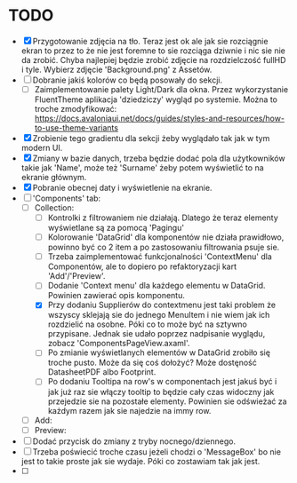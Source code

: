 ﻿# TODO
- [x] Przygotowanie zdjęcia na tło. Teraz jest ok ale jak sie rozciągnie ekran to przez to że nie jest foremne to sie rozciąga dziwnie i nic sie nie da zrobić. Chyba najlepiej będzie zrobić zdjęcie na rozdzielczość fullHD i tyle. Wybierz zdjęcie 'Background.png' z Assetów.
- [ ] Dobranie jakiś kolorów co będą posowały do sekcji.
	- [ ] Zaimplementowanie palety Light/Dark dla okna. Przez wykorzystanie FluentTheme aplikacja 'dziedziczy' wygląd po systemie. Można to troche zmodyfikować: https://docs.avaloniaui.net/docs/guides/styles-and-resources/how-to-use-theme-variants
- [x] Zrobienie tego gradientu dla sekcji żeby wyglądało tak jak w tym modern UI.
- [x] Zmiany w bazie danych, trzeba będzie dodać pola dla użytkowników takie jak 'Name', może też 'Surname' żeby potem wyświetlić to na ekranie głównym.
- [x] Pobranie obecnej daty i wyświetlenie na ekranie.
- [ ] 'Components' tab:
	- [ ] Collection: 
		- [ ] Kontrolki z filtrowaniem nie działają. Dlatego że teraz elementy wyświetlane są za pomocą 'Pagingu'
		- [ ] Kolorowanie 'DataGrid' dla komponentów nie działa prawidłowo, powinno być co 2 item a po zastosowaniu filtrowania psuje sie.
		- [ ] Trzeba zaimplementować funkcjonalności 'ContextMenu' dla Componentów, ale to dopiero po refaktoryzacji kart 'Add'/'Preview'.
		- [ ] Dodanie 'Context menu' dla każdego elementu w DataGrid. Powinien zawierać opis komponentu.
		- [x] Przy dodaniu Supplierów do contextmenu jest taki problem że wszyscy sklejają sie do jednego MenuItem i nie wiem jak ich rozdzielić na osobne. Póki co to może być na sztywno przypisane. Jednak sie udało poprzez nadpisanie wyglądu, zobacz 'ComponentsPageView.axaml'.
		- [ ] Po zmianie wyświetlanych elementów w DataGrid zrobiło się troche pusto. Może da się coś dołożyć? Może dostęność DatasheetPDF albo Footprint.
		- [ ] Po dodaniu Tooltipa na row's w componentach jest jakuś być i jak już raz sie włączy tooltip to będzie cały czas widoczny jak przejedzie sie na pozostałe elementy. Powinien sie odświeżać za każdym razem jak sie najedzie na immy row.
	- [ ] Add:
	- [ ] Preview:
- [ ] Dodać przycisk do zmiany z tryby nocnego/dziennego.
- [ ] Trzeba poświecić troche czasu jeżeli chodzi o 'MessageBox' bo nie jest to takie proste jak sie wydaje. Póki co zostawiam tak jak jest.
- [ ] 
